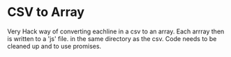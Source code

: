 # CSV to Array

Very Hack way of converting eachline in a csv to an array.
Each arrray then is written to a 'js' file. in the same directory as the csv.
Code needs to be cleaned up and to use promises.
